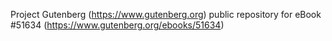 Project Gutenberg (https://www.gutenberg.org) public repository for
eBook #51634 (https://www.gutenberg.org/ebooks/51634)
